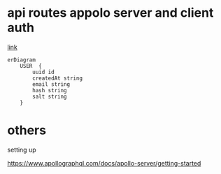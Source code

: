 # api routes appolo server and client auth

[link](https://github.com/vercel/next.js/tree/canary/examples/api-routes-apollo-server-and-client-auth)


```mermaid
erDiagram
    USER  {
        uuid id
        createdAt string
        email string
        hash string
        salt string
    }
```

# others

setting up

https://www.apollographql.com/docs/apollo-server/getting-started

